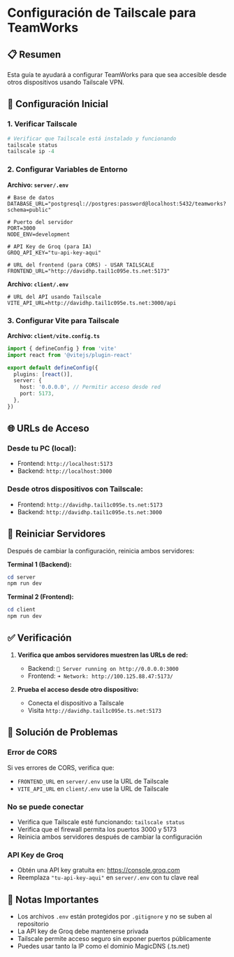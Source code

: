 # Configuración de Tailscale para TeamWorks

## 📋 Resumen

Esta guía te ayudará a configurar TeamWorks para que sea accesible desde otros dispositivos usando Tailscale VPN.

## 🔧 Configuración Inicial

### 1. Verificar Tailscale

```powershell
# Verificar que Tailscale está instalado y funcionando
tailscale status
tailscale ip -4
```

### 2. Configurar Variables de Entorno

**Archivo: `server/.env`**
```env
# Base de datos
DATABASE_URL="postgresql://postgres:password@localhost:5432/teamworks?schema=public"

# Puerto del servidor
PORT=3000
NODE_ENV=development

# API Key de Groq (para IA)
GROQ_API_KEY="tu-api-key-aqui"

# URL del frontend (para CORS) - USAR TAILSCALE
FRONTEND_URL="http://davidhp.tail1c095e.ts.net:5173"
```

**Archivo: `client/.env`**
```env
# URL del API usando Tailscale
VITE_API_URL=http://davidhp.tail1c095e.ts.net:3000/api
```

### 3. Configurar Vite para Tailscale

**Archivo: `client/vite.config.ts`**
```typescript
import { defineConfig } from 'vite'
import react from '@vitejs/plugin-react'

export default defineConfig({
  plugins: [react()],
  server: {
    host: '0.0.0.0', // Permitir acceso desde red
    port: 5173,
  },
})
```

## 🌐 URLs de Acceso

### Desde tu PC (local):
- Frontend: `http://localhost:5173`
- Backend: `http://localhost:3000`

### Desde otros dispositivos con Tailscale:
- Frontend: `http://davidhp.tail1c095e.ts.net:5173`
- Backend: `http://davidhp.tail1c095e.ts.net:3000`

## 🔄 Reiniciar Servidores

Después de cambiar la configuración, reinicia ambos servidores:

**Terminal 1 (Backend):**
```powershell
cd server
npm run dev
```

**Terminal 2 (Frontend):**
```powershell
cd client
npm run dev
```

## ✅ Verificación

1. **Verifica que ambos servidores muestren las URLs de red:**
   - Backend: `🚀 Server running on http://0.0.0.0:3000`
   - Frontend: `➜ Network: http://100.125.88.47:5173/`

2. **Prueba el acceso desde otro dispositivo:**
   - Conecta el dispositivo a Tailscale
   - Visita `http://davidhp.tail1c095e.ts.net:5173`

## 🔧 Solución de Problemas

### Error de CORS
Si ves errores de CORS, verifica que:
- `FRONTEND_URL` en `server/.env` use la URL de Tailscale
- `VITE_API_URL` en `client/.env` use la URL de Tailscale

### No se puede conectar
- Verifica que Tailscale esté funcionando: `tailscale status`
- Verifica que el firewall permita los puertos 3000 y 5173
- Reinicia ambos servidores después de cambiar la configuración

### API Key de Groq
- Obtén una API key gratuita en: https://console.groq.com
- Reemplaza `"tu-api-key-aqui"` en `server/.env` con tu clave real

## 📝 Notas Importantes

- Los archivos `.env` están protegidos por `.gitignore` y no se suben al repositorio
- La API key de Groq debe mantenerse privada
- Tailscale permite acceso seguro sin exponer puertos públicamente
- Puedes usar tanto la IP como el dominio MagicDNS (.ts.net)
